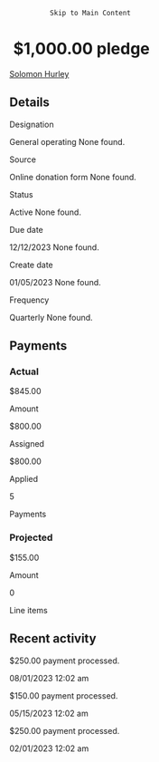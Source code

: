               Skip to Main Content

 $1,000.00 pledge
================

[Solomon Hurley](/skyux/)

Details
-------

Designation

General operating None found.

Source

Online donation form None found.

Status

Active None found.

Due date

12/12/2023 None found.

Create date

01/05/2023 None found.

Frequency

Quarterly None found.

Payments
--------

### Actual

$845.00

Amount

$800.00

Assigned

$800.00

Applied

5

Payments

### Projected

$155.00

Amount

0

Line items

Recent activity
---------------

$250.00 payment processed.

08/01/2023 12:02 am

$150.00 payment processed.

05/15/2023 12:02 am

$250.00 payment processed.

02/01/2023 12:02 am